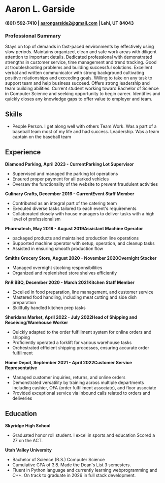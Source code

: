 
# Aaron L. Garside
#### (801) 592-7410 | aarongarside2@gmail.com | Lehi, UT 84043



### Professional Summary
Stays on top of demands in fast-paced environments by effectively using slow periods. Maintains organized, clean and safe work areas with diligent attention to important details.
Dedicated professional with demonstrated strengths in customer service, time management and trend tracking. Good at troubleshooting problems and building successful solutions. Excellent verbal and written communicator with strong background cultivating positive relationships and exceeding goals.
Willing to take on any task to support team and help business succeed. Offers strong leadership and team building abilities.
Current student working toward Bachelor of Science in Computer Science and seeking opportunity to begin career. Identifies and quickly closes any knowledge gaps to offer value to employer and team.



## Skills

- People Person. I get along well with others
Team Work. Was a part of a baseball team most of my life and had success.
Leadership. Was a team captain on the baseball team


## Experience

__Diamond Parking, April 2023 - CurrentParking Lot Supervisor__

- Supervised and managed the parking lot operations
- Ensured proper payment for all parked vehicles
- Oversaw the functionality of the website to prevent fraudulent activities


__Culinary Crafts, December 2016 - CurrentEvent Staff Member__

- Contributed as an integral part of the catering team
- Executed diverse tasks tailored to each event's requirements
- Collaborated closely with house managers to deliver tasks with a high level of professionalism

__Pharmatech, May 2019 - August 2019Assistant Machine Operator__

- packaged products and maintained production line operations
- Supported machine operator with setup, operation, and cleanup tasks
- Assisted in ensuring smooth production flow

__Smiths Grocery Store, August 2020 - November 2020Overnight Stocker__

- Managed overnight stocking responsibilities
- Organized and replenished store shelves efficiently

__RnR BBQ, December 2020 - March 2021Kitchen Staff Member__

- Excelled in food preparation, line management, and customer service
- Mastered food handling, including meat cutting and side dish preparation
- Skillfully handled kitchen prep tasks

__Sheridans Market, April 2022 - July 2022Head of Shipping and Receiving/Warehouse Worker__

- Quickly adapted to the order fulfillment system for online orders and shipping
- Proficiently operated a forklift for various warehouse tasks
- Orchestrated efficient shipping processes, ensuring accurate order fulfillment

__Home Depot, September 2021 - April 2022Customer Service Representative__

- Managed customer inquiries, returns, and online orders
- Demonstrated versatility by training across multiple departments including cashier, OFA (order fulfillment associate), and floor associate
- Provided exceptional service via inbound calls related to orders and deliveries



## Education

__Skyridge High School__

- Graduated honor roll student. I excel in sports and education Scored a 27 on the ACT.

__Utah Valley University__

- Bachelor of Science (B.S.) Computer Science
- Cumulative GPA of 3.8. Made the Dean's List 3 semesters.
- Fluent in Python language and currently learning webprogramming and C++. On track to graduate in 2026 in full stack development.

